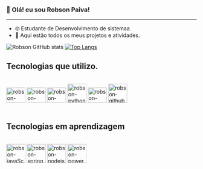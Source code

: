 ### 👋 Olá! eu sou Robson Paiva! 
***

* 🤓 Estudante de Desenvolvimento de sistemaa
* 📁 Aqui estão todos os meus projetos e atividades.



![Robson GitHub stats](https://github-readme-stats.vercel.app/api?username=Shift-ky&show_icons=true&theme=dracula&card_width=400px) [![Top Langs](https://github-readme-stats.vercel.app/api/top-langs/?username=Shift-ky&layout=compact&theme=dracula)](https://github.com/Shift-ky)

## Tecnologias que utilizo.

<div style="display: inline_block"><br/>

<img aling="center" alt="robson-html5" height="40" width="50" src="https://cdn.jsdelivr.net/gh/devicons/devicon/icons/html5/html5-original.svg" />
<img aling="center" alt="robson-css3" height="40" width="50" src="https://cdn.jsdelivr.net/gh/devicons/devicon/icons/css3/css3-original.svg" />
<img aling="center" alt="robson-java" height="40" width="50" src="https://cdn.jsdelivr.net/gh/devicons/devicon/icons/java/java-original.svg" />
<img aling="center" alt="robson-python" heigth="40" width="50" src="https://cdn.jsdelivr.net/gh/devicons/devicon/icons/python/python-original.svg" />
<img aling="center" alt="robson-mysql" height="40" width="50" src="https://cdn.jsdelivr.net/gh/devicons/devicon/icons/mysql/mysql-plain-wordmark.svg" />
<img aling="center" alt="robson-github" heigth="40" width="50" src="https://cdn.jsdelivr.net/gh/devicons/devicon/icons/github/github-original-wordmark.svg" />      
</div><br/>

## Tecnologias em aprendizagem
<div style="display: inline_block"><br/>

<img aling="center" alt="robson-javaScript" heigth="40" width="50" src="https://cdn.jsdelivr.net/gh/devicons/devicon/icons/javascript/javascript-original.svg" />
<img aling="center" alt="robson-spring" heigth="40" width="50" src="https://cdn.jsdelivr.net/gh/devicons/devicon/icons/spring/spring-original-wordmark.svg" />
<img aling="center" alt="robson-nodejs" heigth="40" width="50" src="https://cdn.jsdelivr.net/gh/devicons/devicon/icons/nodejs/nodejs-original.svg" />
<img aling="center" alt="robson-powerBi" heigth="40" width="50" src=https://cdn0.iconfinder.com/data/icons/social-media-logo-4/32/Social_Media_power_bi-512.png>

</div><br/>



